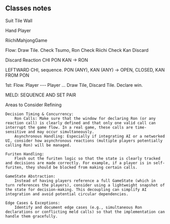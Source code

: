 ## Classes notes

Suit
Tile
Wall

Hand
Player


RiichiMahjongGame




Flow:
Draw Tile.
Check Tsumo, Ron
Check Riichi
Check Kan
Discard

Discard Reaction CHI PON KAN -> RON

LEFTWARD CHI, sequence.
PON (ANY), 
KAN (ANY) -> OPEN, CLOSED, KAN FROM PON


1st: Flow.
Player --- Player ...
Draw Tile, Discard Tile.
Declare win.



MELD: SEQUENCE AND SET
PAIR



Areas to Consider Refining

    Decision Timing & Concurrency:
        Ron Calls: Make sure that the window for declaring Ron (or any reaction call) is clearly defined and that only one valid call can interrupt the game flow. In a real game, these calls are time-sensitive and may occur simultaneously.
        Asynchronous Handling: Especially if integrating AI or a networked UI, consider how asynchronous reactions (multiple players potentially calling Ron) will be managed.

    Furiten Handling:
        Flesh out the furiten logic so that the state is clearly tracked and decisions are made correctly. For example, if a player is in self-furiten, they should be blocked from making certain calls.

    GameState Abstraction:
        Instead of having players reference a full GameState (which in turn references the players), consider using a lightweight snapshot of the state for decision-making. This decoupling can simplify AI integration and avoid potential circular dependencies.

    Edge Cases & Exceptions:
        Identify and document edge cases (e.g., simultaneous Ron declarations or conflicting meld calls) so that the implementation can handle them gracefully.